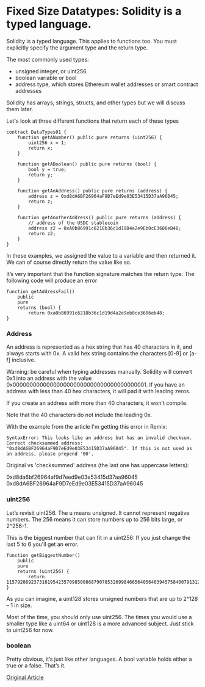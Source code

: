 # Fixed Size Datatypes: Solidity is a typed language.

Solidity is a typed language. This applies to functions too. You must explicitly specify the argument type and the return type.

The most commonly used types:

- unsigned integer, or uint256
- boolean variable or bool
- address type, which stores Ethereum wallet addresses or smart contract addresses

Solidity has arrays, strings, structs, and other types but we will discuss them later.

Let's look at three different functions that return each of these types

```solidity
contract DataTypes01 {
    function getANumber() public pure returns (uint256) {
        uint256 x = 1;
        return x;
    }

    function getABoolean() public pure returns (bool) {
        bool y = true;
        return y;
    }

    function getAnAddress() public pure returns (address) {
        address z = 0xd8dA6BF26964aF9D7eEd9e03E53415D37aA96045;
        return z;
    }

    function getAnotherAddress() public pure returns (address) {
        // address of the USDC stablecoin
        address z2 = 0xA0b86991c6218b36c1d19D4a2e9Eb0cE3606eB48;
        return z2;
    }
}
```

In these examples, we assigned the value to a variable and then returned it. We can of course directly return the value like so.

It’s very important that the function signature matches the return type. The following code will produce an error

```solidity
function getAddressFail()
    public
    pure
    returns (bool) {
        return 0xa0b86991c6218b36c1d19d4a2e9eb0ce3606eb48;
}
```

### Address

An address is represented as a hex string that has 40 characters in it, and always starts with 0x. A valid hex string contains the characters [0-9] or [a-f] inclusive.

Warning: be careful when typing addresses manually. Solidity will convert 0x1 into an address with the value 0x0000000000000000000000000000000000000001. If you have an address with less than 40 hex characters, it will pad it with leading zeros.

If you create an address with more than 40 characters, it won't compile.

Note that the 40 characters do not include the leading 0x.

With the example from the article I'm getting this error in Remix:

```
SyntaxError: This looks like an address but has an invalid checksum. Correct checksummed address:
"0xd8dA6BF26964aF9D7eEd9e03E53415D37aA96045". If this is not used as an address, please prepend '00'.
```

Original vs 'checksummed' address (the last one has uppercase letters):

0xd8da6bf26964af9d7eed9e03e53415d37aa96045
0xd8dA6BF26964aF9D7eEd9e03E53415D37aA96045

### uint256

Let’s revisit uint256. The u means unsigned. It cannot represent negative numbers. The 256 means it can store numbers up to 256 bits large, or 2^256-1.

This is the biggest number that can fit in a uint256:
If you just change the last 5 to 6 you'll get an error.

```solidity
function getBiggestNumber()
    public
    pure
    returns (uint256) {
        return 115792089237316195423570985008687907853269984665640564039457584007913129639935;
}
```

As you can imagine, a uint128 stores unsigned numbers that are up to 2^128 – 1 in size.

Most of the time, you should only use uint256. The times you would use a smaller type like a uint64 or uint128 is a more advanced subject. Just stick to uint256 for now.

### boolean

Pretty obvious, it’s just like other languages. A bool variable holds either a true or a false. That’s it.

[Original Article](https://www.rareskills.io/learn-solidity/solidity-types)
